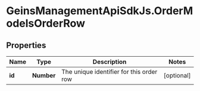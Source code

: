 # GeinsManagementApiSdkJs.OrderModelsOrderRow

## Properties

Name | Type | Description | Notes
------------ | ------------- | ------------- | -------------
**id** | **Number** | The unique identifier for this order row | [optional] 


